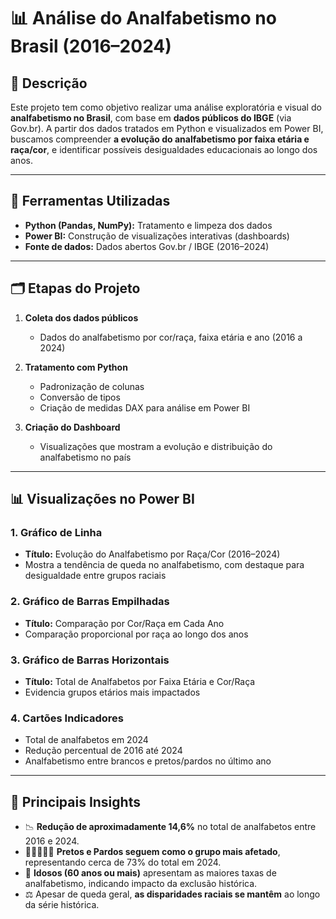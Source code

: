 # 📊 Análise do Analfabetismo no Brasil (2016–2024)

## 🔎 Descrição

Este projeto tem como objetivo realizar uma análise exploratória e visual do **analfabetismo no Brasil**, com base em **dados públicos do IBGE** (via Gov.br). A partir dos dados tratados em Python e visualizados em Power BI, buscamos compreender **a evolução do analfabetismo por faixa etária e raça/cor**, e identificar possíveis desigualdades educacionais ao longo dos anos.

---

## 🧰 Ferramentas Utilizadas

- **Python (Pandas, NumPy):** Tratamento e limpeza dos dados
- **Power BI:** Construção de visualizações interativas (dashboards)
- **Fonte de dados:** Dados abertos Gov.br / IBGE (2016–2024)

---

## 🗂️ Etapas do Projeto

1. **Coleta dos dados públicos**
   - Dados do analfabetismo por cor/raça, faixa etária e ano (2016 a 2024)

2. **Tratamento com Python**
   - Padronização de colunas
   - Conversão de tipos
   - Criação de medidas DAX para análise em Power BI

3. **Criação do Dashboard**
   - Visualizações que mostram a evolução e distribuição do analfabetismo no país

---

## 📊 Visualizações no Power BI

### 1. **Gráfico de Linha**
- **Título:** Evolução do Analfabetismo por Raça/Cor (2016–2024)
- Mostra a tendência de queda no analfabetismo, com destaque para desigualdade entre grupos raciais

### 2. **Gráfico de Barras Empilhadas**
- **Título:** Comparação por Cor/Raça em Cada Ano
- Comparação proporcional por raça ao longo dos anos

### 3. **Gráfico de Barras Horizontais**
- **Título:** Total de Analfabetos por Faixa Etária e Cor/Raça
- Evidencia grupos etários mais impactados

### 4. **Cartões Indicadores**
- Total de analfabetos em 2024
- Redução percentual de 2016 até 2024
- Analfabetismo entre brancos e pretos/pardos no último ano

---

## 📌 Principais Insights

- 📉 **Redução de aproximadamente 14,6%** no total de analfabetos entre 2016 e 2024.
- 🧑🏿‍🤝‍🧑🏽 **Pretos e Pardos seguem como o grupo mais afetado**, representando cerca de 73% do total em 2024.
- 👵 **Idosos (60 anos ou mais)** apresentam as maiores taxas de analfabetismo, indicando impacto da exclusão histórica.
- ⚖️ Apesar de queda geral, **as disparidades raciais se mantêm** ao longo da série histórica.
